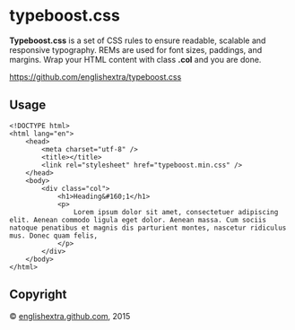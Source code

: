 # typeboost.css

**Typeboost.css** is a set of CSS rules to ensure readable, scalable and
responsive typography. REMs are used for font sizes, paddings, and
margins. Wrap your HTML content with class **.col** and you are done.

<https://github.com/englishextra/typeboost.css>

## Usage

	<!DOCTYPE html>
	<html lang="en">
		<head>
			<meta charset="utf-8" />
			<title></title>
			<link rel="stylesheet" href="typeboost.min.css" />
		</head>
		<body>
			<div class="col">
				<h1>Heading&#160;1</h1>
				<p>
					Lorem ipsum dolor sit amet, consectetuer adipiscing elit. Aenean commodo ligula eget dolor. Aenean massa. Cum sociis natoque penatibus et magnis dis parturient montes, nascetur ridiculus mus. Donec quam felis,
				</p>
			</div>
		</body>
	</html>

## Copyright

© [englishextra.github.com][], 2015

  [englishextra.github.com]: http://englishextra.github.com/
